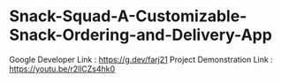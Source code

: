 # Snack-Squad-A-Customizable-Snack-Ordering-and-Delivery-App
Google Developer Link : https://g.dev/farj21
Project Demonstration Link : https://youtu.be/r2llCZs4hk0
